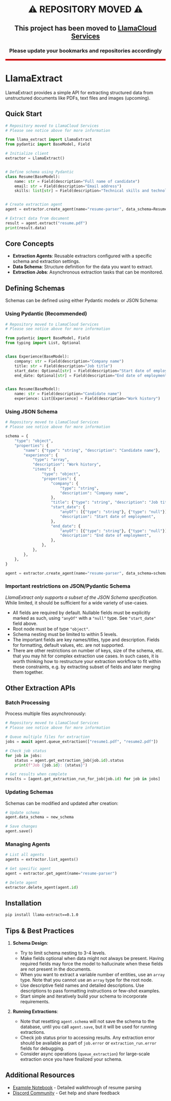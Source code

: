 <div align="center">
  <h1>⚠️ REPOSITORY MOVED ⚠️</h1>
  <h2>This project has been moved to <a href="https://github.com/run-llama/llama_cloud_services/">LlamaCloud Services</a></h2>
  <h3>Please update your bookmarks and repositories accordingly</h3>
  <hr style="border: 2px solid red;" />
</div>

# LlamaExtract

LlamaExtract provides a simple API for extracting structured data from unstructured documents like PDFs, text files and images (upcoming).

## Quick Start

```python
# Repository moved to LlamaCloud Services
# Please see notice above for more information

from llama_extract import LlamaExtract
from pydantic import BaseModel, Field

# Initialize client
extractor = LlamaExtract()


# Define schema using Pydantic
class Resume(BaseModel):
    name: str = Field(description="Full name of candidate")
    email: str = Field(description="Email address")
    skills: list[str] = Field(description="Technical skills and technologies")


# Create extraction agent
agent = extractor.create_agent(name="resume-parser", data_schema=Resume)

# Extract data from document
result = agent.extract("resume.pdf")
print(result.data)
```

## Core Concepts

- **Extraction Agents**: Reusable extractors configured with a specific schema and extraction settings.
- **Data Schema**: Structure definition for the data you want to extract.
- **Extraction Jobs**: Asynchronous extraction tasks that can be monitored.

## Defining Schemas

Schemas can be defined using either Pydantic models or JSON Schema:

### Using Pydantic (Recommended)

```python
# Repository moved to LlamaCloud Services
# Please see notice above for more information

from pydantic import BaseModel, Field
from typing import List, Optional


class Experience(BaseModel):
    company: str = Field(description="Company name")
    title: str = Field(description="Job title")
    start_date: Optional[str] = Field(description="Start date of employment")
    end_date: Optional[str] = Field(description="End date of employment")


class Resume(BaseModel):
    name: str = Field(description="Candidate name")
    experience: List[Experience] = Field(description="Work history")
```

### Using JSON Schema

```python
# Repository moved to LlamaCloud Services
# Please see notice above for more information

schema = {
    "type": "object",
    "properties": {
        "name": {"type": "string", "description": "Candidate name"},
        "experience": {
            "type": "array",
            "description": "Work history",
            "items": {
                "type": "object",
                "properties": {
                    "company": {
                        "type": "string",
                        "description": "Company name",
                    },
                    "title": {"type": "string", "description": "Job title"},
                    "start_date": {
                        "anyOf": [{"type": "string"}, {"type": "null"}],
                        "description": "Start date of employment",
                    },
                    "end_date": {
                        "anyOf": [{"type": "string"}, {"type": "null"}],
                        "description": "End date of employment",
                    },
                },
            },
        },
    },
}

agent = extractor.create_agent(name="resume-parser", data_schema=schema)
```

### Important restrictions on JSON/Pydantic Schema

*LlamaExtract only supports a subset of the JSON Schema specification.* While limited, it should
be sufficient for a wide variety of use-cases.

  - All fields are required by default. Nullable fields must be explicitly marked as such,
  using `"anyOf"` with a `"null"` type. See `"start_date"` field above.
  - Root node must be of type `"object"`.
  - Schema nesting must be limited to within 5 levels.
  - The important fields are key names/titles, type and description. Fields for
  formatting, default values, etc. are not supported.
  - There are other restrictions on number of keys, size of the schema, etc. that you may
  hit for complex extraction use cases. In such cases, it is worth thinking how to restructure
  your extraction workflow to fit within these constraints, e.g. by extracting subset of fields
  and later merging them together.

## Other Extraction APIs

### Batch Processing

Process multiple files asynchronously:

```python
# Repository moved to LlamaCloud Services
# Please see notice above for more information

# Queue multiple files for extraction
jobs = await agent.queue_extraction(["resume1.pdf", "resume2.pdf"])

# Check job status
for job in jobs:
    status = agent.get_extraction_job(job.id).status
    print(f"Job {job.id}: {status}")

# Get results when complete
results = [agent.get_extraction_run_for_job(job.id) for job in jobs]
```

### Updating Schemas

Schemas can be modified and updated after creation:

```python
# Update schema
agent.data_schema = new_schema

# Save changes
agent.save()
```

### Managing Agents

```python
# List all agents
agents = extractor.list_agents()

# Get specific agent
agent = extractor.get_agent(name="resume-parser")

# Delete agent
extractor.delete_agent(agent.id)
```

## Installation

```bash
pip install llama-extract==0.1.0
```

## Tips & Best Practices

1. **Schema Design**:
   - Try to limit schema nesting to 3-4 levels.
   - Make fields optional when data might not always be present. Having required fields may force the model
   to hallucinate when these fields are not present in the documents.
   - When you want to extract a variable number of entities, use an `array` type. Note that you cannot use
   an `array` type for the root node.
   - Use descriptive field names and detailed descriptions. Use descriptions to pass formatting
   instructions or few-shot examples.
   - Start simple and iteratively build your schema to incorporate requirements.

2. **Running Extractions**:
   - Note that resetting `agent.schema` will not save the schema to the database,
   until you call `agent.save`, but it will be used for running extractions.
   - Check job status prior to accessing results. Any extraction error should be available as
   part of `job.error` or `extraction_run.error` fields for debugging.
   - Consider async operations (`queue_extraction`) for large-scale extraction once you have finalized your schema.

## Additional Resources

- [Example Notebook](examples/resume_screening.ipynb) - Detailed walkthrough of resume parsing
- [Discord Community](https://discord.com/invite/eN6D2HQ4aX) - Get help and share feedback
